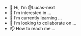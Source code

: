 - 👋 Hi, I’m @Lucas-next
- 👀 I’m interested in ...
- 🌱 I’m currently learning ...
- 💞️ I’m looking to collaborate on ...
- 📫 How to reach me ...

<!---
Lucas-next/Lucas-next is a ✨ special ✨ repository because its `README.md` (this file) appears on your GitHub profile.
You can click the Preview link to take a look at your changes.
--->
